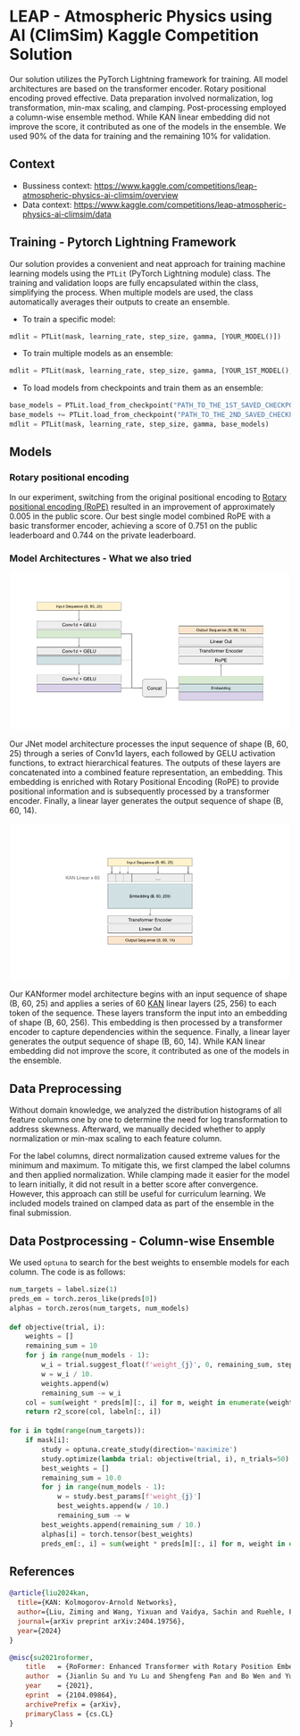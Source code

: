 # LEAP - Atmospheric Physics using AI (ClimSim) Kaggle Competition Solution

Our solution utilizes the PyTorch Lightning framework for training. All model architectures are based on the transformer encoder. Rotary positional encoding proved effective. Data preparation involved normalization, log transformation, min-max scaling, and clamping. Post-processing employed a column-wise ensemble method. While KAN linear embedding did not improve the score, it contributed as one of the models in the ensemble. We used 90% of the data for training and the remaining 10% for validation.

## Context
* Bussiness context: <https://www.kaggle.com/competitions/leap-atmospheric-physics-ai-climsim/overview>
* Data context: <https://www.kaggle.com/competitions/leap-atmospheric-physics-ai-climsim/data>

## Training - Pytorch Lightning Framework

Our solution provides a convenient and neat approach for training machine learning models using the `PTLit` (PyTorch Lightning module) class. The training and validation loops are fully encapsulated within the class, simplifying the process. When multiple models are used, the class automatically averages their outputs to create an ensemble.

* To train a specific model:
``` python
mdlit = PTLit(mask, learning_rate, step_size, gamma, [YOUR_MODEL()])
```
* To train multiple models as an ensemble:
``` python
mdlit = PTLit(mask, learning_rate, step_size, gamma, [YOUR_1ST_MODEL(), YOUR_2ND_MODEL()])
```
* To load models from checkpoints and train them as an ensemble:
``` python
base_models = PTLit.load_from_checkpoint("PATH_TO_THE_1ST_SAVED_CHECKPOINT").models
base_models += PTLit.load_from_checkpoint("PATH_TO_THE_2ND_SAVED_CHECKPOINT").models
mdlit = PTLit(mask, learning_rate, step_size, gamma, base_models)
```

## Models
### Rotary positional encoding

In our experiment, switching from the original positional encoding to [Rotary positional encoding (RoPE)](https://arxiv.org/abs/2104.09864) resulted in an improvement of approximately 0.005 in the public score. Our best single model combined RoPE with a basic transformer encoder, achieving a score of 0.751 on the public leaderboard and 0.744 on the private leaderboard.

### Model Architectures - What we also tried

<p align="center">
    <img src="images/jnet.png" alt="JNet Arch" width="500"/>
</p>

Our JNet model architecture processes the input sequence of shape (B, 60, 25) through a series of Conv1d layers, each followed by GELU activation functions, to extract hierarchical features. The outputs of these layers are concatenated into a combined feature representation, an embedding. This embedding is enriched with Rotary Positional Encoding (RoPE) to provide positional information and is subsequently processed by a transformer encoder. Finally, a linear layer generates the output sequence of shape (B, 60, 14). 

<p align="center">
    <img src="images/kf.png" alt="KAN former Arch" width="500"/>
</p>

Our KANformer model architecture begins with an input sequence of shape (B, 60, 25) and applies a series of 60 [KAN](https://arxiv.org/abs/2404.19756) linear layers (25, 256) to each token of the sequence. These layers transform the input into an embedding of shape (B, 60, 256). This embedding is then processed by a transformer encoder to capture dependencies within the sequence. Finally, a linear layer generates the output sequence of shape (B, 60, 14). While KAN linear embedding did not improve the score, it contributed as one of the models in the ensemble.

## Data Preprocessing

Without domain knowledge, we analyzed the distribution histograms of all feature columns one by one to determine the need for log transformation to address skewness. Afterward, we manually decided whether to apply normalization or min-max scaling to each feature column.

For the label columns, direct normalization caused extreme values for the minimum and maximum. To mitigate this, we first clamped the label columns and then applied normalization. While clamping made it easier for the model to learn initially, it did not result in a better score after convergence. However, this approach can still be useful for curriculum learning. We included models trained on clamped data as part of the ensemble in the final submission.

## Data Postprocessing - Column-wise Ensemble
We used `optuna` to search for the best weights to ensemble models for each column. The code is as follows:

```python
num_targets = label.size(1)
preds_em = torch.zeros_like(preds[0])
alphas = torch.zeros(num_targets, num_models)

def objective(trial, i):
    weights = []
    remaining_sum = 10
    for j in range(num_models - 1):
        w_i = trial.suggest_float(f'weight_{j}', 0, remaining_sum, step=.5)
        w = w_i / 10.
        weights.append(w)
        remaining_sum -= w_i
    col = sum(weight * preds[m][:, i] for m, weight in enumerate(weights))
    return r2_score(col, labeln[:, i])

for i in tqdm(range(num_targets)):
    if mask[i]:
        study = optuna.create_study(direction='maximize')
        study.optimize(lambda trial: objective(trial, i), n_trials=50)
        best_weights = []
        remaining_sum = 10.0
        for j in range(num_models - 1):
            w = study.best_params[f'weight_{j}']
            best_weights.append(w / 10.)
            remaining_sum -= w
        best_weights.append(remaining_sum / 10.) 
        alphas[i] = torch.tensor(best_weights)
        preds_em[:, i] = sum(weight * preds[m][:, i] for m, weight in enumerate(best_weights))
```

## References
```bibtex
@article{liu2024kan,
  title={KAN: Kolmogorov-Arnold Networks},
  author={Liu, Ziming and Wang, Yixuan and Vaidya, Sachin and Ruehle, Fabian and Halverson, James and Solja{\v{c}}i{\'c}, Marin and Hou, Thomas Y and Tegmark, Max},
  journal={arXiv preprint arXiv:2404.19756},
  year={2024}
}
```
```bibtex
@misc{su2021roformer,
    title   = {RoFormer: Enhanced Transformer with Rotary Position Embedding}, 
    author  = {Jianlin Su and Yu Lu and Shengfeng Pan and Bo Wen and Yunfeng Liu},
    year    = {2021},
    eprint  = {2104.09864},
    archivePrefix = {arXiv},
    primaryClass = {cs.CL}
}
```
